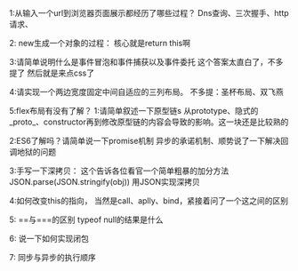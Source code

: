 1:从输入一个url到浏览器页面展示都经历了哪些过程？
Dns查询、三次握手、http请求、


2: new生成一个对象的过程：
核心就是return this啊


3:请简单说明什么是事件冒泡和事件捕获以及事件委托
这个答案太直白了，不多提了
然后就是来点css了


4:请实现一个两边宽度固定中间自适应的三列布局。
不多提：圣杯布局、双飞燕


5:flex布局有没有了解？
1:请简单叙述一下原型链s
从prototype、隐式的_proto_、constructor再到修改原型链的内容会导致的影响。这一块还是比较熟的


2:ES6了解吗？请简单说一下promise机制
异步的承诺机制、顺势说了一下解决回调地狱的问题


3:手写一下深拷贝：
这个告诉各位看官一个简单粗暴的加分方法
JSON.parse(JSON.stringify(obj)) 用JSON实现深拷贝


4:如何改变this的指向，
当然是call、aplly、bind，紧接着问了一个这之间的区别


5: ==与===的区别 typeof null的结果是什么


6: 说一下如何实现闭包


7: 同步与异步的执行顺序

